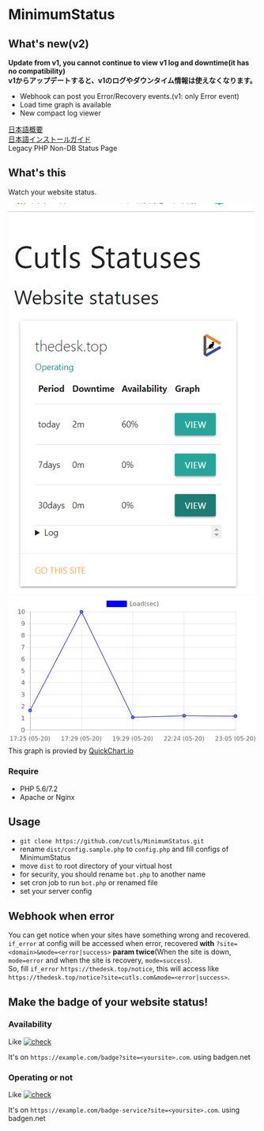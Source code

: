 # MinimumStatus

## What's new(v2)
**Update from v1, you cannot continue to view v1 log and downtime(it has no compatibility)**  
**v1からアップデートすると、v1のログやダウンタイム情報は使えなくなります。**

* Webhook can post you Error/Recovery events.(v1: only Error event)
* Load time graph is available
* New compact log viewer

[日本語概要](README.ja.md)  
[日本語インストールガイド](INSTALL.ja.md)  
Legacy PHP Non-DB Status Page

## What's this

Watch your website status.  

![screenshot](https://raw.githubusercontent.com/cutls/MinimumStatus/v2/minimal.png)  
![graph](https://raw.githubusercontent.com/cutls/MinimumStatus/v2/graph.png)  
This graph is provied by [QuickChart.io](https://quickchart.io/)

### Require

* PHP 5.6/7.2
* Apache or Nginx

## Usage
  
* `git clone https://github.com/cutls/MinimumStatus.git`
* rename `dist/config.sample.php` to `config.php` and fill configs of MinimumStatus
* move `dist` to root directory of your virtual host
* for security, you should rename `bot.php` to another name
* set cron job to run `bot.php` or renamed file
* set your server config

## Webhook when error

You can get notice when your sites have something wrong and recovered.  
`if_error` at config will be accessed when error, recovered **with** `?site=<domain>&mode=<error|success>`
 **param twice**(When the site is down, `mode=error` and when the site is recovery, `mode=success`).  
So, fill `if_error` `https://thedesk.top/notice`, this will access like `https://thedesk.top/notice?site=cutls.com&mode=<error|success>`.

## Make the badge of your website status!

### Availability

Like [![check](https://status.cutls.com/badge/?site=thedesk.top)](https://status.cutls.com) 

It's on `https://example.com/badge?site=<yoursite>.com`. using badgen.net

### Operating or not

Like [![check](https://status.cutls.com/badge-service/?site=thedesk.top)](https://status.cutls.com) 

It's on `https://example.com/badge-service?site=<yoursite>.com`. using badgen.net
